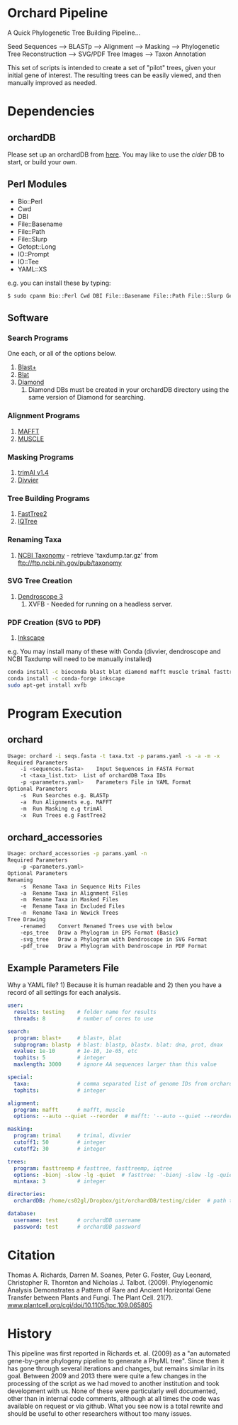 # Orchard Pipeline
A Quick Phylogenetic Tree Building Pipeline...

Seed Sequences --> BLASTp --> Alignment --> Masking --> Phylogenetic Tree Reconstruction --> SVG/PDF Tree Images --> Taxon Annotation

This set of scripts is intended to create a set of "pilot" trees, given your initial gene of interest. The resulting trees can be easily viewed, and then manually improved as needed.

# Dependencies
## orchardDB
Please set up an orchardDB from [here](https://github.com/guyleonard/orchardDB). You may like to use the *cider* DB to start, or build your own.

## Perl Modules
* Bio::Perl
* Cwd
* DBI
* File::Basename
* File::Path
* File::Slurp
* Getopt::Long
* IO::Prompt
* IO::Tee
* YAML::XS

e.g. you can install these by typing:
```bash
$ sudo cpanm Bio::Perl Cwd DBI File::Basename File::Path File::Slurp Getopt::Long IO::Prompt IO::Tee YAML::XS
```
## Software
### Search Programs
One each, or all of the options below.

1. [Blast+](http://blast.ncbi.nlm.nih.gov/Blast.cgi/Blast.cgi?CMD=Web&PAGE_TYPE=BlastDocs&DOC_TYPE=Download)
2. [Blat](https://genome.ucsc.edu/FAQ/FAQblat.html)
3. [Diamond](https://github.com/bbuchfink/diamond)
   1. Diamond DBs must be created in your orchardDB directory using the same version of Diamond for searching.

### Alignment Programs
1. [MAFFT](http://mafft.cbrc.jp/alignment/software/)
2. [MUSCLE](http://www.drive5.com/muscle/)

### Masking Programs
1. [trimAl v1.4](http://trimal.cgenomics.org/)
2. [Divvier](https://github.com/simonwhelan/Divvier)

### Tree Building Programs
1. [FastTree2](http://meta.microbesonline.org/fasttree/)
2. [IQTree](https://github.com/Cibiv/IQ-TREE)

### Renaming Taxa
1. [NCBI Taxonomy](ftp://ftp.ncbi.nih.gov/pub/taxonomy) - retrieve 'taxdump.tar.gz' from ftp://ftp.ncbi.nih.gov/pub/taxonomy

### SVG Tree Creation
1. [Dendroscope 3](http://ab.inf.uni-tuebingen.de/software/dendroscope/)
   1. XVFB - Needed for running on a headless server.

### PDF Creation (SVG to PDF)
1. [Inkscape](https://www.inkscape.org/en/)

e.g. You may install many of these with Conda (divvier, dendroscope and NCBI Taxdump will need to be manually installed)
```bash
conda install -c bioconda blast blat diamond mafft muscle trimal fasttree iqtree
conda install -c conda-forge inkscape
sudo apt-get install xvfb
```

# Program Execution
## orchard
```bash
Usage: orchard -i seqs.fasta -t taxa.txt -p params.yaml -s -a -m -x
Required Parameters
	-i <sequences.fasta>	Input Sequences in FASTA Format
	-t <taxa_list.txt>	List of orchardDB Taxa IDs
	-p <parameters.yaml>	Parameters File in YAML Format
Optional Parameters
	-s	Run Searches e.g. BLASTp
	-a	Run Alignments e.g. MAFFT
	-m	Run Masking e.g trimAl
	-x	Run Trees e.g FastTree2
```

## orchard_accessories
```bash
Usage: orchard_accessories -p params.yaml -n
Required Parameters
	-p <parameters.yaml>
Optional Parameters
Renaming
	-s	Rename Taxa in Sequence Hits Files
	-a	Rename Taxa in Alignment Files
	-m	Rename Taxa in Masked Files
	-e	Rename Taxa in Excluded Files
	-n	Rename Taxa in Newick Trees
Tree Drawing
	-renamed	Convert Renamed Trees use with below
	-eps_tree	Draw a Phylogram in EPS Format (Basic)
	-svg_tree	Draw a Phylogram with Dendroscope in SVG Format
	-pdf_tree	Draw a Phylogram with Dendroscope in PDF Format
```

## Example Parameters File
Why a YAML file? 1) Because it is human readable and 2) then you have a record of all settings for each analysis.

```yaml
user:
  results: testing    # folder name for results
  threads: 8          # number of cores to use

search:
  program: blast+     # blast+, blat
  subprogram: blastp  # blast: blastp, blastx. blat: dna, prot, dnax
  evalue: 1e-10       # 1e-10, 1e-05, etc
  tophits: 5          # integer
  maxlength: 3000     # ignore AA sequences larger than this value

special:
  taxa:               # comma separated list of genome IDs from orchardDB
  tophits:            # integer

alignment:
  program: mafft      # mafft, muscle
  options: --auto --quiet --reorder  # mafft: '--auto --quiet --reorder' or muscle: '-maxiters 2 -quiet -group'

masking:
  program: trimal     # trimal, divvier
  cutoff1: 50         # integer
  cutoff2: 30         # integer

trees:
  program: fasttreemp # fasttree, fasttreemp, iqtree
  options: -bionj -slow -lg -quiet  # fasttree: '-bionj -slow -lg -quiet' or iqtree: '-fast -alrt 1000 -quiet -mset WAG,LG,JTT -merit BIC'
  mintaxa: 3          # integer

directories:
  orchardDB: /home/cs02gl/Dropbox/git/orchardDB/testing/cider  # path to orchardDB SQL folder - .sql file must be the same name as the folder

database:
  username: test      # orchardDB username
  password: test      # orchardDB password
 ```

# Citation
Thomas A. Richards, Darren M. Soanes, Peter G. Foster, Guy Leonard, Christopher R. Thornton and Nicholas J. Talbot. (2009). Phylogenomic Analysis Demonstrates a Pattern of Rare and Ancient Horizontal Gene Transfer between Plants and Fungi. The Plant Cell. 21(7). www.plantcell.org/cgi/doi/10.1105/tpc.109.065805

# History
This pipeline was first reported in Richards et. al. (2009) as a "an automated gene-by-gene phylogeny pipeline to generate a PhyML tree". Since then it has gone through several iterations and changes, but remains similar in its goal. Between 2009 and 2013 there were quite a few changes in the processing of the script as we had moved to another institution and took development with us. None of these were particularly well documented, other than in internal code comments, although at all times the code was available on request or via github. What you see now is a total rewrite and should be useful to other researchers without too many issues.